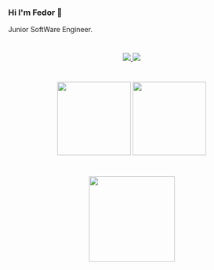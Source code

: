 ### Hi I'm Fedor 👋

Junior SoftWare Engineer.

<div align='center' style="margin: 40px 0">
    <a href ="https://vk.com/okhotnikov.fedor/" target="_blank">
        <img src="https://img.shields.io/badge/вконтакте-%232E87FB.svg?&style=for-the-badge&logo=vk&logoColor=white"/>
    </a>
    <a href ="https://www.linkedin.com/in/okhotnikovfn/" target="_blank">
        <img src="https://img.shields.io/badge/LinkedIn-0077B5?style=for-the-badge&logo=linkedin&logoColor=white"/>
    </a>
</div>

<div align='center'>
    <img height=150 src="https://github-readme-stats.vercel.app/api?username=OkhotnikovFN&show_icons=true&count_private=true"/>
    <img height=150 src="https://github-readme-stats.vercel.app/api/top-langs/?username=OkhotnikovFN&layout=compact"/>
</div>


<div align="center" style="margin: 40px 0">
     <img width="175px" src="https://komarev.com/ghpvc/?username=OkhotnikovFN&color=DE002D">
</div>
<!--
**OkhotnikovFN/OkhotnikovFN** is a ✨ _special_ ✨ repository because its `README.md` (this file) appears on your GitHub profile.

Here are some ideas to get you started:

- 🔭 I’m currently working on ...
- 🌱 I’m currently learning ...
- 👯 I’m looking to collaborate on ...
- 🤔 I’m looking for help with ...
- 💬 Ask me about ...
- 📫 How to reach me: ...
- 😄 Pronouns: ...
- ⚡ Fun fact: ...
-->

